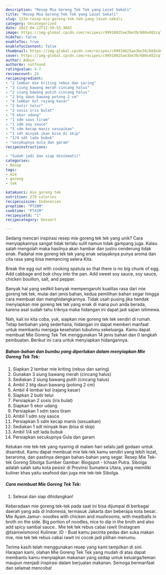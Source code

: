 ```yaml
---
description: "Resep Mie Goreng Tek Tek yang Lezat Sekali"
title: "Resep Mie Goreng Tek Tek yang Lezat Sekali"
slug: 1234-resep-mie-goreng-tek-tek-yang-lezat-sekali
category: Uncategorized
date: 2022-04-22T12:59:53.366Z
image: https://img-global.cpcdn.com/recipes/c99918025ae3be39/680x482cq70/mie-goreng-tek-tek-foto-resep-utama.jpg
hideToc: false
enableToc: true
enableTocContent: false
thumbnail: https://img-global.cpcdn.com/recipes/c99918025ae3be39/680x482cq70/mie-goreng-tek-tek-foto-resep-utama.jpg
cover: https://img-global.cpcdn.com/recipes/c99918025ae3be39/680x482cq70/mie-goreng-tek-tek-foto-resep-utama.jpg
author: Admin
authorAv: notfound
ratingvalue: 4.7
reviewcount: 24
recipeingredient:
- "2 lembar mie kriting rebus dan saring"
- "3 siung bawang merah cincang halus"
- "2 siung bawang putih cincang halus"
- "2 btg daun bawang potong 2 cm"
- "4 lembar kol rajang kasar"
- "2 butir telur"
- "2 sosis iris bulat"
- "5 ekor udang"
- "1 sdm saos tiram"
- "1 sdm soy sauce"
- "5 sdm kecap manis sesuaikan"
- "1 sdt minyak ikan bisa di skip"
- "1/4 sdt lada bubuk"
- "secukupnya Gula dan garam"
recipeinstructions:

- "Sudah jadi dan siap dinikmati!"
categories:
- Resep
tags:
- mie
- goreng
- tek

katakunci: mie goreng tek 
nutrition: 279 calories
recipecuisine: Indonesian
preptime: "PT28M"
cooktime: "PT41M"
recipeyield: "1"
recipecategory: Dessert

---
```





Sedang mencari inspirasi resep mie goreng tek tek yang unik? Cara menyiapkannya sangat tidak terlalu sulit namun tidak gampang juga. Kalau salah mengolah maka hasilnya akan hambar dan justru cenderung tidak enak. Padahal mie goreng tek tek yang enak selayaknya punya aroma dan cita rasa yang bisa memancing selera Kita.





Break the egg out with cooking spatula so that there is no big chunk of egg. Add cabbage and bok choy into the pan. Add sweet soy sauce, soy sauce, chicken bouillon, salt, and pepper.

Banyak hal yang sedikit banyak mempengaruhi kualitas rasa dari mie goreng tek tek, mulai dari jenis bahan, kedua pemilihan bahan segar hingga cara membuat dan menghidangkannya. Tidak usah pusing jika hendak menyiapkan mie goreng tek tek yang enak di mana pun anda berada, karena asal sudah tahu triknya maka hidangan ini dapat jadi sajian istimewa.






Nah, kali ini kita coba, yuk, siapkan mie goreng tek tek sendiri di rumah. Tetap berbahan yang sederhana, hidangan ini dapat memberi manfaat untuk membantu menjaga kesehatan tubuhmu sekeluarga. Kamu dapat membuat Mie Goreng Tek Tek menggunakan 14 jenis bahan dan 0 langkah pembuatan. Berikut ini cara untuk menyiapkan hidangannya.

<!--inarticleads1-->

##### Bahan-bahan dan bumbu yang diperlukan dalam menyiapkan Mie Goreng Tek Tek:

1. Siapkan 2 lembar mie kriting (rebus dan saring)
1. Gunakan 3 siung bawang merah (cincang halus)
1. Sediakan 2 siung bawang putih (cincang halus)
1. Ambil 2 btg daun bawang (potong 2 cm)
1. Ambil 4 lembar kol (rajang kasar)
1. Siapkan 2 butir telur
1. Persiapkan 2 sosis (iris bulat)
1. Siapkan 5 ekor udang
1. Persiapkan 1 sdm saos tiram
1. Ambil 1 sdm soy sauce
1. Persiapkan 5 sdm kecap manis (sesuaikan)
1. Sediakan 1 sdt minyak ikan (bisa di skip)
1. Ambil 1/4 sdt lada bubuk
1. Persiapkan secukupnya Gula dan garam


Ketukan mie tek-tek yang nyaring di malam hari selalu jadi godaan untuk disambut. Kamu dapat membuat mie tek-tek kamu sendiri yang lebih lezat, beraroma, dan pastinya dengan bahan-bahan yang segar. Resep Mie Tek-tek Goreng Sibolga Sumber Gambar: Blogspot - Ichsan Putra. Sibolga adalah salah satu kota pesisir di Provinsi Sumatera Utara, yang memiliki kuliner khas yaitu seafood dan juga mie tek-tek Sibolga. 

<!--inarticleads2-->

##### Cara membuat Mie Goreng Tek Tek:


1. Selesai dan siap dihidangkan!

Keberadaan mie goreng tek-tek pada saat ini bisa dijumpai di berbagai daerah yang ada di Indonesia, termasuk Jakarta dan beberapa kota besar.. Mie Ayam Jamur- noodles with chicken and mushrooms, with meatballs in broth on the side. Big portion of noodles, nice to dip in the broth and also add spicy sambal sauce.. Mie tek tek rebus cabai rawit (Instagram @tsaniwismono) Kulinear. ID - Buat kamu pecinta pedas dan suka makan mie, mie tek tek rebus cabai rawit ini cocok jadi pilihan menumu. 

Terima kasih telah menggunakan resep yang kami tampilkan di sini. Harapan kami, olahan Mie Goreng Tek Tek yang mudah di atas dapat membantu kamu menyiapkan makanan yang sedap untuk keluarga/teman maupun menjadi inspirasi dalam berjualan makanan. Semoga bermanfaat dan selamat mencoba!
